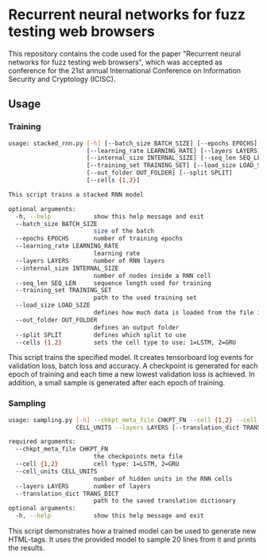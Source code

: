 # Recurrent neural networks for fuzz testing web browsers #

This repository contains the code used for the paper "Recurrent neural networks for fuzz testing web browsers", which was
accepted as conference for the 21st annual International Conference on Information Security and Cryptology (ICISC). 

## Usage ##
###  Training ###

```bash
usage: stacked_rnn.py [-h] [--batch_size BATCH_SIZE] [--epochs EPOCHS]
                      [--learning_rate LEARNING_RATE] [--layers LAYERS]
                      [--internal_size INTERNAL_SIZE] [--seq_len SEQ_LEN]
                      [--training_set TRAINING_SET] [--load_size LOAD_SIZE]
                      [--out_folder OUT_FOLDER] [--split SPLIT]
                      [--cells {1,2}]

This script trains a stacked RNN model

optional arguments:
  -h, --help            show this help message and exit
  --batch_size BATCH_SIZE
                        size of the batch
  --epochs EPOCHS       number of training epochs
  --learning_rate LEARNING_RATE
                        learning rate
  --layers LAYERS       number of RNN layers
  --internal_size INTERNAL_SIZE
                        number of nodes inside a RNN cell
  --seq_len SEQ_LEN     sequence length used for training
  --training_set TRAINING_SET
                        path to the used training set
  --load_size LOAD_SIZE
                        defines how much data is loaded from the file in bytes
  --out_folder OUT_FOLDER
                        defines an output folder
  --split SPLIT         defines which split to use
  --cells {1,2}         sets the cell type to use: 1=LSTM, 2=GRU
```

This script trains the specified model. It creates tensorboard log events for validation loss, batch loss and accuracy. 
A checkpoint is generated for each epoch of training and each time a new lowest validation loss is achieved. In addition,
a small sample is generated after each epoch of training.

 ### Sampling ###

```bash
usage: sampling.py [-h] --chkpt_meta_file CHKPT_FN --cell {1,2} --cell_units
                   CELL_UNITS --layers LAYERS [--translation_dict TRANS_DICT]

required arguments:
  --chkpt_meta_file CHKPT_FN
                        the checkpoints meta file
  --cell {1,2}          cell type: 1=LSTM, 2=GRU
  --cell_units CELL_UNITS
                        number of hidden units in the RNN cells
  --layers LAYERS       number of layers
  --translation_dict TRANS_DICT
                        path to the saved translation dictionary
optional arguments:
  -h, --help            show this help message and exit
```
This script demonstrates how a trained model can be used to generate new HTML-tags. It uses the provided model to sample
20 lines from it and prints the results.
